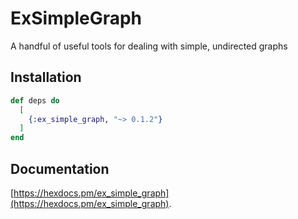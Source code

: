 # ExSimpleGraph

A handful of useful tools for dealing with simple, undirected graphs

## Installation

```elixir
def deps do
  [
    {:ex_simple_graph, "~> 0.1.2"}
  ]
end
```

## Documentation
[https://hexdocs.pm/ex_simple_graph](https://hexdocs.pm/ex_simple_graph).

